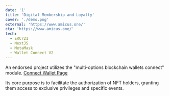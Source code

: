 ```yaml
---
date: '1'
title: 'Digital Membership and Loyalty'
cover: './demo.png'
external: 'https://www.amicus.one/'
cta: 'https://www.amicus.one/'
tech:
  - ERC721
  - NextJS
  - MetaMask
  - Wallet Connect V2
---
```


An endorsed project utilizes the "multi-options blockchain wallets connect" module. [Connect Wallet Page](https://www.amicus.one/connect-wallet)

Its core purpose is to facilitate the authorization of NFT holders, granting them access to exclusive privileges and specific events.
